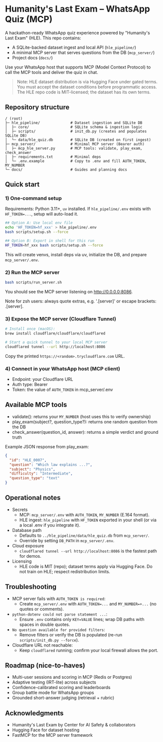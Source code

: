 # Humanity's Last Exam – WhatsApp Quiz (MCP)

A hackathon-ready WhatsApp quiz experience powered by "Humanity's Last Exam" (HLE). This repo contains:

- A SQLite-backed dataset ingest and local API (`hle_pipeline/`)
- A minimal MCP server that serves questions from the DB (`mcp_server/`)
- Project docs (`docs/`)

Use your WhatsApp host that supports MCP (Model Context Protocol) to call the MCP tools and deliver the quiz in chat.

> Note: HLE dataset distribution is via Hugging Face under gated terms. You must accept the dataset conditions before programmatic access. The HLE repo code is MIT-licensed; the dataset has its own terms.

## Repository structure

```
/ (root)
├─ hle_pipeline/              # Dataset ingestion and SQLite DB
│  ├─ core/                   # SQLite schema & ingestion logic
│  ├─ scripts/                # init_db.py (creates and populates SQLite DB)
│  └─ data/hle_quiz.db        # SQLite DB (created on first ingest)
├─ mcp_server/                # Minimal MCP server (Bearer auth)
│  ├─ mcp_hle_server.py       # MCP tools: validate, play_exam, check_answer
│  ├─ requirements.txt        # Minimal deps
│  └─ .env.example            # Copy to .env and fill AUTH_TOKEN, MY_NUMBER
└─ docs/                      # Guides and planning docs
```

## Quick start

### 1) One-command setup

Requirements: Python 3.11+, `uv` installed. If `hle_pipeline/.env` exists with `HF_TOKEN=...`, setup will auto-load it.

```bash
## Option A: Use local env file
echo 'HF_TOKEN=hf_xxx' > hle_pipeline/.env
bash scripts/setup.sh --force

## Option B: Export in shell for this run
HF_TOKEN=hf_xxx bash scripts/setup.sh --force
```

This will create venvs, install deps via uv, initialize the DB, and prepare `mcp_server/.env`.

### 2) Run the MCP server

```bash
bash scripts/run_server.sh
```

You should see the MCP server listening on http://0.0.0.0:8086.

Note for zsh users: always quote extras, e.g. '.[server]' or escape brackets: .\[server\].

### 3) Expose the MCP server (Cloudflare Tunnel)

```bash
# Install once (macOS):
brew install cloudflare/cloudflare/cloudflared

# Start a quick tunnel to your local MCP server
cloudflared tunnel --url http://localhost:8086
```

Copy the printed `https://<random>.trycloudflare.com` URL.

### 4) Connect in your WhatsApp host (MCP client)
- Endpoint: your Cloudflare URL
- Auth type: Bearer
- Token: the value of `AUTH_TOKEN` in mcp_server/.env

## Available MCP tools

- validate(): returns your `MY_NUMBER` (host uses this to verify ownership)
- play_exam(subject?, question_type?): returns one random question from the DB
- check_answer(question_id, answer): returns a simple verdict and ground truth

Example JSON response from play_exam:
```json
{
  "id": "HLE_0007",
  "question": "Which law explains ...?",
  "subject": "Physics",
  "difficulty": "Intermediate",
  "question_type": "text"
}
```

## Operational notes

- Secrets
  - MCP: `mcp_server/.env` with `AUTH_TOKEN`, `MY_NUMBER` (E.164 format).
  - HLE ingest: `hle_pipeline` with `HF_TOKEN` exported in your shell (or via a local .env if you integrate it).
- Database path
  - Defaults to `../hle_pipeline/data/hle_quiz.db` from `mcp_server/`.
  - Override by setting `DB_PATH` in `mcp_server/.env`.
- Cloud exposure
  - `cloudflared tunnel --url http://localhost:8086` is the fastest path for demos.
- Licensing
  - HLE code is MIT (repo); dataset terms apply via Hugging Face. Do not train on HLE; respect redistribution limits.

## Troubleshooting

- MCP server fails with `AUTH_TOKEN is required`:
  - Create `mcp_server/.env` with `AUTH_TOKEN=...` and `MY_NUMBER=+...` (no quotes or comments).
- `python-dotenv could not parse statement ...`:
  - Ensure `.env` contains only `KEY=VALUE` lines; wrap DB paths with spaces in double quotes.
- `No question available for provided filters`:
  - Remove filters or verify the DB is populated (re-run `scripts/init_db.py --force`).
- Cloudflare URL not reachable:
  - Keep `cloudflared` running; confirm your local firewall allows the port.

## Roadmap (nice-to-haves)

- Multi-user sessions and scoring in MCP (Redis or Postgres)
- Adaptive testing (IRT-lite) across subjects
- Confidence-calibrated scoring and leaderboards
- Group battle mode for WhatsApp groups
- Grounded short-answer judging (retrieval + rubric)

## Acknowledgments

- Humanity's Last Exam by Center for AI Safety & collaborators
- Hugging Face for dataset hosting
- FastMCP for the MCP server framework
